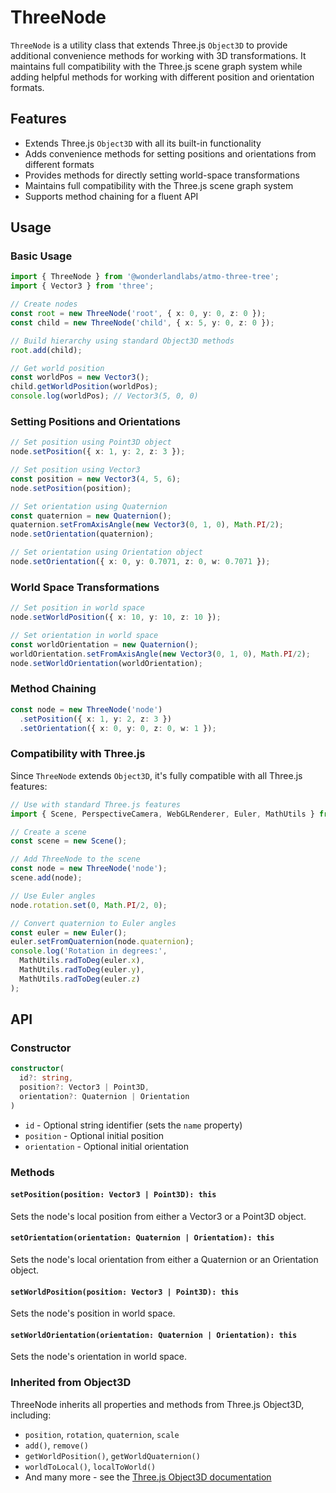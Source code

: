# ThreeNode

`ThreeNode` is a utility class that extends Three.js `Object3D` to provide additional convenience methods for working with 3D transformations. It maintains full compatibility with the Three.js scene graph system while adding helpful methods for working with different position and orientation formats.

## Features

- Extends Three.js `Object3D` with all its built-in functionality
- Adds convenience methods for setting positions and orientations from different formats
- Provides methods for directly setting world-space transformations
- Maintains full compatibility with the Three.js scene graph system
- Supports method chaining for a fluent API

## Usage

### Basic Usage

```typescript
import { ThreeNode } from '@wonderlandlabs/atmo-three-tree';
import { Vector3 } from 'three';

// Create nodes
const root = new ThreeNode('root', { x: 0, y: 0, z: 0 });
const child = new ThreeNode('child', { x: 5, y: 0, z: 0 });

// Build hierarchy using standard Object3D methods
root.add(child);

// Get world position
const worldPos = new Vector3();
child.getWorldPosition(worldPos);
console.log(worldPos); // Vector3(5, 0, 0)
```

### Setting Positions and Orientations

```typescript
// Set position using Point3D object
node.setPosition({ x: 1, y: 2, z: 3 });

// Set position using Vector3
const position = new Vector3(4, 5, 6);
node.setPosition(position);

// Set orientation using Quaternion
const quaternion = new Quaternion();
quaternion.setFromAxisAngle(new Vector3(0, 1, 0), Math.PI/2);
node.setOrientation(quaternion);

// Set orientation using Orientation object
node.setOrientation({ x: 0, y: 0.7071, z: 0, w: 0.7071 });
```

### World Space Transformations

```typescript
// Set position in world space
node.setWorldPosition({ x: 10, y: 10, z: 10 });

// Set orientation in world space
const worldOrientation = new Quaternion();
worldOrientation.setFromAxisAngle(new Vector3(0, 1, 0), Math.PI/2);
node.setWorldOrientation(worldOrientation);
```

### Method Chaining

```typescript
const node = new ThreeNode('node')
  .setPosition({ x: 1, y: 2, z: 3 })
  .setOrientation({ x: 0, y: 0, z: 0, w: 1 });
```

### Compatibility with Three.js

Since `ThreeNode` extends `Object3D`, it's fully compatible with all Three.js features:

```typescript
// Use with standard Three.js features
import { Scene, PerspectiveCamera, WebGLRenderer, Euler, MathUtils } from 'three';

// Create a scene
const scene = new Scene();

// Add ThreeNode to the scene
const node = new ThreeNode('node');
scene.add(node);

// Use Euler angles
node.rotation.set(0, Math.PI/2, 0);

// Convert quaternion to Euler angles
const euler = new Euler();
euler.setFromQuaternion(node.quaternion);
console.log('Rotation in degrees:',
  MathUtils.radToDeg(euler.x),
  MathUtils.radToDeg(euler.y),
  MathUtils.radToDeg(euler.z)
);
```

## API

### Constructor

```typescript
constructor(
  id?: string,
  position?: Vector3 | Point3D,
  orientation?: Quaternion | Orientation
)
```

- `id` - Optional string identifier (sets the `name` property)
- `position` - Optional initial position
- `orientation` - Optional initial orientation

### Methods

#### `setPosition(position: Vector3 | Point3D): this`

Sets the node's local position from either a Vector3 or a Point3D object.

#### `setOrientation(orientation: Quaternion | Orientation): this`

Sets the node's local orientation from either a Quaternion or an Orientation object.

#### `setWorldPosition(position: Vector3 | Point3D): this`

Sets the node's position in world space.

#### `setWorldOrientation(orientation: Quaternion | Orientation): this`

Sets the node's orientation in world space.

### Inherited from Object3D

ThreeNode inherits all properties and methods from Three.js Object3D, including:

- `position`, `rotation`, `quaternion`, `scale`
- `add()`, `remove()`
- `getWorldPosition()`, `getWorldQuaternion()`
- `worldToLocal()`, `localToWorld()`
- And many more - see the [Three.js Object3D documentation](https://threejs.org/docs/#api/en/core/Object3D)
